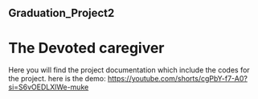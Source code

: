 ## Graduation_Project2
# The Devoted caregiver
Here you will find the project documentation which include the codes for the project.
here is the demo: https://youtube.com/shorts/cgPbY-f7-A0?si=S6vOEDLXlWe-muke
